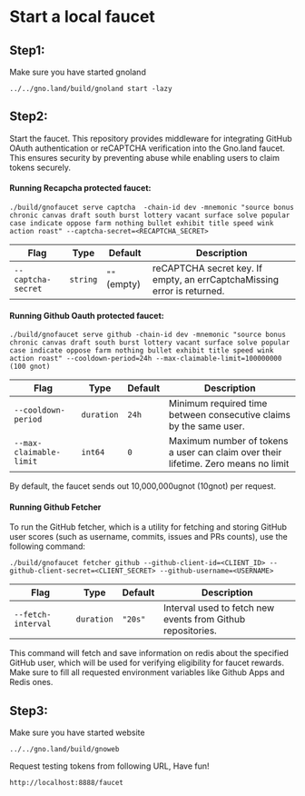 # Start a local faucet

## Step1:

Make sure you have started gnoland
    
    ../../gno.land/build/gnoland start -lazy

## Step2:

Start the faucet. This repository provides middleware for integrating GitHub OAuth authentication or reCAPTCHA verification into the Gno.land faucet. This ensures security by preventing abuse while enabling users to claim tokens securely.
#### Running Recapcha protected faucet:

    ./build/gnofaucet serve captcha  -chain-id dev -mnemonic "source bonus chronic canvas draft south burst lottery vacant surface solve popular case indicate oppose farm nothing bullet exhibit title speed wink action roast" --captcha-secret=<RECAPTCHA_SECRET>
    
| Flag                 | Type      | Default       | Description |
|----------------------|-----------|--------------|-------------|
| `--captcha-secret`  | `string`  | `""` (empty) | reCAPTCHA secret key. If empty, an errCaptchaMissing error is returned. |


#### Running Github Oauth protected faucet:

    ./build/gnofaucet serve github -chain-id dev -mnemonic "source bonus chronic canvas draft south burst lottery vacant surface solve popular case indicate oppose farm nothing bullet exhibit title speed wink action roast" --cooldown-period=24h --max-claimable-limit=100000000 (100 gnot)

| Flag                    | Type       | Default      | Description |
|-------------------------|------------|--------------|-------------|
| `--cooldown-period`     | `duration` | `24h`        | Minimum required time between consecutive claims by the same user. |
| `--max-claimable-limit` | `int64`    | `0`          | Maximum number of tokens a user can claim over their lifetime. Zero means no limit |

By default, the faucet sends out 10,000,000ugnot (10gnot) per request. 

#### Running Github Fetcher

To run the GitHub fetcher, which is a utility for fetching and storing GitHub user scores (such as username, commits, issues and PRs counts), use the following command:

    ./build/gnofaucet fetcher github --github-client-id=<CLIENT_ID> --github-client-secret=<CLIENT_SECRET> --github-username=<USERNAME>

| Flag                    | Type       | Default | Description |
|-------------------------|------------|---------|-------------|
| `--fetch-interval `     | `duration` | `"20s"` | Interval used to fetch new events from Github repositories. |

This command will fetch and save information on redis about the specified GitHub user, which will be used for verifying eligibility for faucet rewards. Make sure to fill all requested environment variables like Github Apps and Redis ones.

## Step3:

Make sure you have started website

    ../../gno.land/build/gnoweb

Request testing tokens from following URL, Have fun!

    http://localhost:8888/faucet